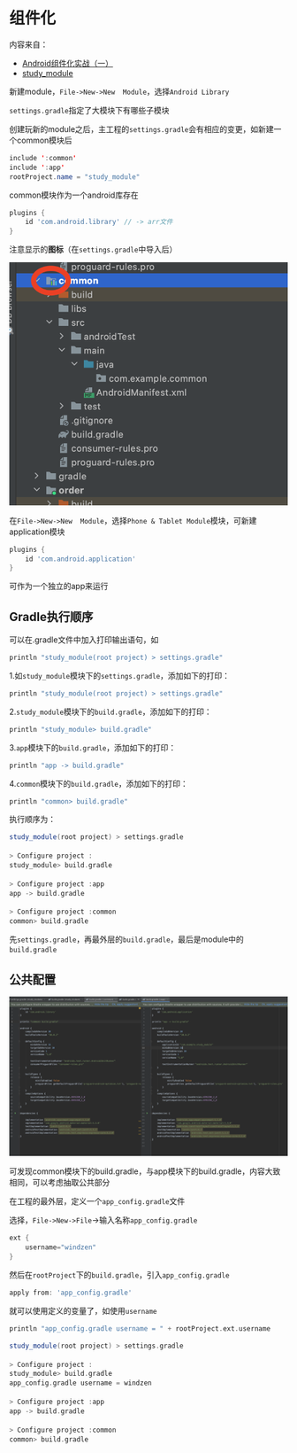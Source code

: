 # 组件化

内容来自：

+ [Android组件化实战（一）](https://www.bilibili.com/video/BV1Ar4y1A7kh?from=search&seid=8189902028093625099)
+ [study_module](https://github.com/zouchanglin/study_module)



新建module，`File->New->New  Module`，选择`Android Library`

`settings.gradle`指定了大模块下有哪些子模块

创建玩新的module之后，主工程的`settings.gradle`会有相应的变更，如新建一个common模块后

```java
include ':common'
include ':app'
rootProject.name = "study_module"
```



common模块作为一个android库存在

```groovy
plugins {
    id 'com.android.library' // -> arr文件
}
```

注意显示的**图标**（在`settings.gradle`中导入后）

![011](https://github.com/winfredzen/Android-Basic/blob/master/%E6%9E%B6%E6%9E%84/images/011.png)



在`File->New->New  Module`，选择`Phone & Tablet Module`模块，可新建application模块

```groovy
plugins {
    id 'com.android.application'
}
```

可作为一个独立的app来运行



## Gradle执行顺序

可以在.gradle文件中加入打印输出语句，如

```groovy
println "study_module(root project) > settings.gradle"
```

1.如`study_module`模块下的`settings.gradle`，添加如下的打印：

```groovy
println "study_module(root project) > settings.gradle"
```

2.`study_module`模块下的`build.gradle`，添加如下的打印：

```groovy
println "study_module> build.gradle"
```

3.`app`模块下的`build.gradle`，添加如下的打印：

```java
println "app -> build.gradle"
```

4.`common`模块下的`build.gradle`，添加如下的打印：

```groovy
println "common> build.gradle"
```

执行顺序为：

```groovy
study_module(root project) > settings.gradle

> Configure project :
study_module> build.gradle

> Configure project :app
app -> build.gradle

> Configure project :common
common> build.gradle
```



先`settings.gradle`，再最外层的`build.gradle`，最后是module中的`build.gradle`



## 公共配置

![010](https://github.com/winfredzen/Android-Basic/blob/master/%E6%9E%B6%E6%9E%84/images/010.png)

可发现common模块下的build.gradle，与app模块下的build.gradle，内容大致相同，可以考虑抽取公共部分



在工程的最外层，定义一个`app_config.gradle`文件

选择，`File->New->File`->输入名称`app_config.gradle`

```java
ext {
    username="windzen"
}
```

然后在`rootProject`下的`build.gradle`，引入`app_config.gradle`

```groovy
apply from: 'app_config.gradle'
```

就可以使用定义的变量了，如使用`username`

```groovy
println "app_config.gradle username = " + rootProject.ext.username
```

```groovy
study_module(root project) > settings.gradle

> Configure project :
study_module> build.gradle
app_config.gradle username = windzen

> Configure project :app
app -> build.gradle

> Configure project :common
common> build.gradle
```





















